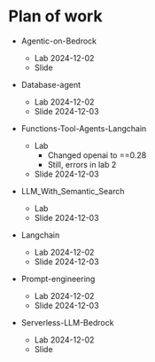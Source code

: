 # Plan of work

* Agentic-on-Bedrock
  * Lab 2024-12-02
  * Slide

* Database-agent
  * Lab 2024-12-02
  * Slide 2024-12-03

* Functions-Tool-Agents-Langchain
  * Lab
     * Changed openai to ==0.28
     * Still, errors in lab 2
  * Slide 2024-12-03

* LLM_With_Semantic_Search
  * Lab
  * Slide 2024-12-03

* Langchain
  * Lab 2024-12-02
  * Slide  2024-12-03

* Prompt-engineering
  * Lab 2024-12-02
  * Slide 2024-12-03

* Serverless-LLM-Bedrock
  * Lab 2024-12-02
  * Slide

